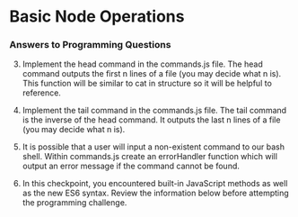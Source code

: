 # Basic Node Operations

### Answers to Programming Questions

3. Implement the head command in the commands.js file. The head command outputs the first n lines of a file (you may decide what n is). This function will be similar to cat in structure so it will be helpful to reference.

4. Implement the tail command in the commands.js file. The tail command is the inverse of the head command. It outputs the last n lines of a file (you may decide what n is).

5. It is possible that a user will input a non-existent command to our bash shell. Within commands.js create an errorHandler function which will output an error message if the command cannot be found.

6. In this checkpoint, you encountered built-in JavaScript methods as well as the new ES6 syntax. Review the information below before attempting the programming challenge.
